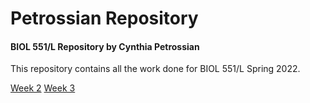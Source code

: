 # Petrossian Repository
#### BIOL 551/L Repository by Cynthia Petrossian
This repository contains all the work done for BIOL 551/L Spring 2022. 

[Week 2](https://github.com/Biol551-CSUN/Petrossian/tree/main/Week_2)
[Week 3](https://github.com/Biol551-CSUN/Petrossian/tree/main/Week_3)
